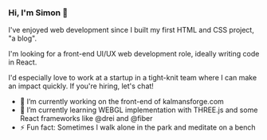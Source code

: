 ### Hi, I'm Simon 👋

I've enjoyed web development since I built my first HTML and CSS project, "a blog".

I'm looking for a front-end UI/UX web development role, ideally writing code in React. 

I'd especially love to work at a startup in a tight-knit team where I can make an impact quickly. If you're hiring, let's chat!

- 🔭 I’m currently working on the front-end of kalmansforge.com
- 🌱 I’m currently learning WEBGL implementation with THREE.js and some React frameworks like @drei and @fiber
- ⚡ Fun fact: Sometimes I walk alone in the park and meditate on a bench

<!--
**simongorozabel/simongorozabel** is a ✨ _special_ ✨ repository because its `README.md` (this file) appears on your GitHub profile.

Here are some ideas to get you started:

- 🔭 I’m currently working on ...
- 🌱 I’m currently learning ...
- 👯 I’m looking to collaborate on ...
- 🤔 I’m looking for help with ...
- 💬 Ask me about ...
- 📫 How to reach me: ...
- 😄 Pronouns: ...
- ⚡ Fun fact: ...
-->

